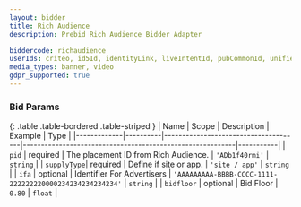 ```yaml
---
layout: bidder
title: Rich Audience
description: Prebid Rich Audience Bidder Adapter

biddercode: richaudience
userIds: criteo, id5Id, identityLink, liveIntentId, pubCommonId, unifiedId
media_types: banner, video
gdpr_supported: true
---
```


### Bid Params

{: .table .table-bordered .table-striped }
| Name        | Scope    | Description                          | Example                                                   | Type      |
|-------------|----------|--------------------------------------|-----------------------------------------------------------|-----------|
| `pid`       | required | The placement ID from Rich Audience. | `'ADb1f40rmi'`                                            | `string`  |
| `supplyType`| required | Define if site or app.               | `'site / app'`                                            | `string`  |
| `ifa`       | optional | Identifier For Advertisers           | `'AAAAAAAAA-BBBB-CCCC-1111-222222220000234234234234234'`  | `string`  |
| `bidfloor`  | optional | Bid Floor                            | `0.80`                                                    | `float`   |
